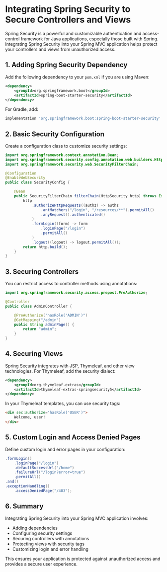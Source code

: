 # Integrating Spring Security to Secure Controllers and Views

Spring Security is a powerful and customizable authentication and access-control framework for Java applications, especially those built with Spring. Integrating Spring Security into your Spring MVC application helps protect your controllers and views from unauthorized access.

## 1. Adding Spring Security Dependency

Add the following dependency to your `pom.xml` if you are using Maven:

```xml
<dependency>
    <groupId>org.springframework.boot</groupId>
    <artifactId>spring-boot-starter-security</artifactId>
</dependency>
```

For Gradle, add:

```groovy
implementation 'org.springframework.boot:spring-boot-starter-security'
```

## 2. Basic Security Configuration

Create a configuration class to customize security settings:

```java
import org.springframework.context.annotation.Bean;
import org.springframework.security.config.annotation.web.builders.HttpSecurity;
import org.springframework.security.web.SecurityFilterChain;

@Configuration
@EnableWebSecurity
public class SecurityConfig {

    @Bean
    public SecurityFilterChain filterChain(HttpSecurity http) throws Exception {
        http
            .authorizeHttpRequests((authz) -> authz
                .antMatchers("/login", "/resources/**").permitAll()
                .anyRequest().authenticated()
            )
            .formLogin((form) -> form
                .loginPage("/login")
                .permitAll()
            )
            .logout((logout) -> logout.permitAll());
        return http.build();
    }
}
```

## 3. Securing Controllers

You can restrict access to controller methods using annotations:

```java
import org.springframework.security.access.prepost.PreAuthorize;

@Controller
public class AdminController {

    @PreAuthorize("hasRole('ADMIN')")
    @GetMapping("/admin")
    public String adminPage() {
        return "admin";
    }
}
```

## 4. Securing Views

Spring Security integrates with JSP, Thymeleaf, and other view technologies. For Thymeleaf, add the security dialect:

```xml
<dependency>
    <groupId>org.thymeleaf.extras</groupId>
    <artifactId>thymeleaf-extras-springsecurity5</artifactId>
</dependency>
```

In your Thymeleaf templates, you can use security tags:

```html
<div sec:authorize="hasRole('USER')">
    Welcome, user!
</div>
```

## 5. Custom Login and Access Denied Pages

Define custom login and error pages in your configuration:

```java
.formLogin()
    .loginPage("/login")
    .defaultSuccessUrl("/home")
    .failureUrl("/login?error=true")
    .permitAll()
.and()
.exceptionHandling()
    .accessDeniedPage("/403");
```

## 6. Summary

Integrating Spring Security into your Spring MVC application involves:

- Adding dependencies
- Configuring security settings
- Securing controllers with annotations
- Protecting views with security tags
- Customizing login and error handling

This ensures your application is protected against unauthorized access and provides a secure user experience.

